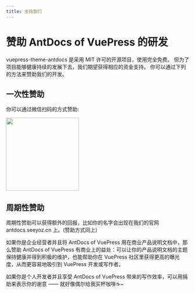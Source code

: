```yaml
---
title: 支持我们
---
```


# 赞助 AntDocs of VuePress 的研发
vuepress-theme-antdocs 是采用 MIT 许可的开源项目，使用完全免费。 但为了项目能够健康持续的发展下去，我们期望获得相应的资金支持。 你可以通过下列的方法来赞助我们的开发。

## 一次性赞助

你可以通过微信扫码的方式赞助:

<p><img src="https://cdn.nlark.com/yuque/0/2020/png/335122/1577963041407-assets/web-upload/f1ad6c5d-ab9d-4aec-b3c3-9098c0fa561e.png" height="200"/></p>

## 周期性赞助

周期性赞助可以获得额外的回报，比如你的名字会出现在我们的官网 antdocs.seeyoz.cn 上。(赞助方式同上)  


如果你是企业经营者并且将 AntDocs of VuePress 用在商业产品说明文档中，那么赞助 AntDocs of VuePress 有商业上的益处：可以让你的产品说明文档的主题保持健康并得到积极的维护，也能帮助你在 VuePress 社区里获得更高的曝光度，从而更容易地吸引到 VuePress 开发或写作者。

如果你是个人开发者并且享受 AntDocs of VuePress 带来的写作效率，可以用捐助来表示你的谢意 —— 就好像偶尔给我买杯咖啡☕~